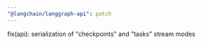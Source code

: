 ```yaml
---
"@langchain/langgraph-api": patch
---
```


fix(api): serialization of "checkpoints" and "tasks" stream modes
